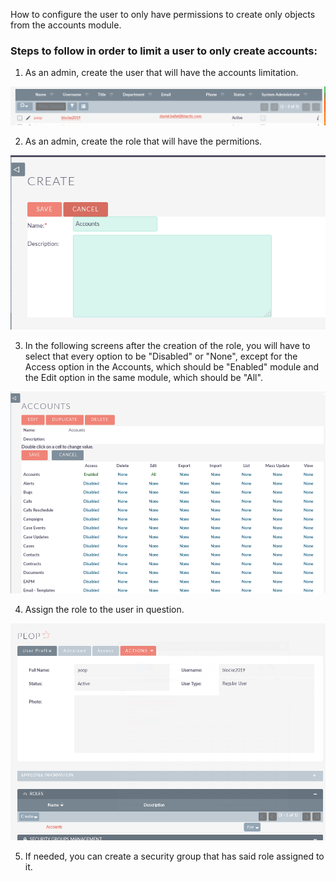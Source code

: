 How to configure the user to only have permissions to create only objects from the accounts module.

<h3> Steps to follow in order to limit a user to only create accounts: </h3>

1. As an admin, create the user that will have the accounts limitation.

![Point 2 1](../images/Point_2_1.png)

2. As an admin, create the role that will have the permitions.

![Point 2 2](../images/Point_2_2.png)

3. In the following screens after the creation of the role, you will have to select that every option to be "Disabled" or "None", except for the Access option in the Accounts, which should be "Enabled" module and the Edit option in the same module, which should be "All".

![Point 2 3](../images/Point_2_3.png)

4. Assign the role to the user in question.

![Point 2 4](../images/Point_2_4.png)

5. If needed, you can create a security group that has said role assigned to it. 
